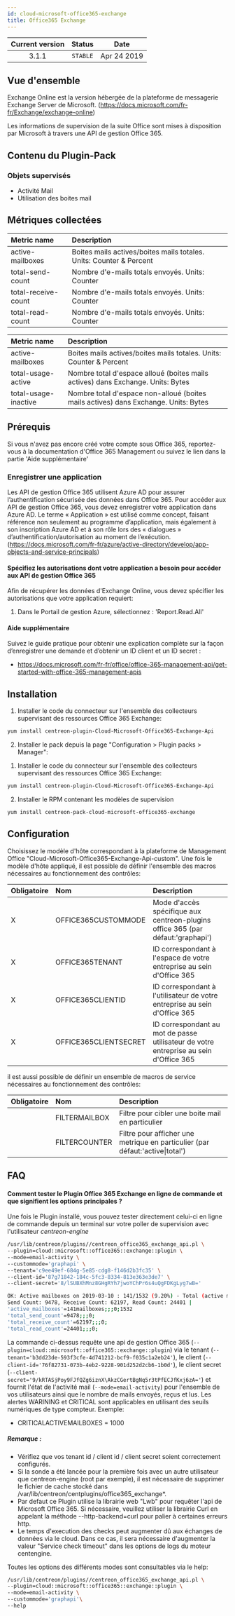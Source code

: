 ```yaml
---
id: cloud-microsoft-office365-exchange
title: Office365 Exchange
---
```


| Current version | Status | Date |
| :-: | :-: | :-: |
| 3.1.1 | `STABLE` | Apr  24 2019 |

## Vue d'ensemble
Exchange Online est la version hébergée de la plateforme de messagerie Exchange Server de Microsoft. (https://docs.microsoft.com/fr-fr/Exchange/exchange-online)

Les informations de supervision de la suite Office sont mises à disposition par Microsoft à travers une API de gestion Office 365.

## Contenu du Plugin-Pack

### Objets supervisés

* Activité Mail
* Utilisation des boites mail

## Métriques collectées

<!--DOCUSAURUS_CODE_TABS-->
<!--Email-activity-->

|Metric name| Description|                                                                            
|:----------------- |:------------------------------------------------------------------| 
|active-mailboxes   | Boites mails actives/boites mails totales. Units: Counter & Percent|                          
|total-send-count   | Nombre d'e-mails totals envoyés. Units: Counter|										
|total-receive-count| Nombre d'e-mails totals envoyés. Units: Counter|											
|total-read-count   | Nombre d'e-mails totals envoyés. Units: Counter|											

<!--Mailbox-usage-->

|Metric name          | Description |                                                                                 
|:------------------  | :------------------------------------------------------------------|
|active-mailboxes     | Boites mails actives/boites mails totales. Units: Counter & Percent|                         
|total-usage-active   | Nombre total d'espace alloué (boites mails actives) dans Exchange. Units: Bytes|		      
|total-usage-inactive | Nombre total d'espace non-alloué (boites mails actives) dans Exchange. Units: Bytes|	      

<!--END_DOCUSAURUS_CODE_TABS-->

## Prérequis

Si vous n'avez pas encore créé votre compte sous Office 365, reportez-vous à la documentation d'Office 365 Management ou suivez le lien dans la partie 'Aide supplémentaire'

### Enregistrer une application
Les API de gestion Office 365 utilisent Azure AD pour assurer l’authentification sécurisée des données dans Office 365.
Pour accéder aux API de gestion Office 365, vous devez enregistrer votre application dans Azure AD.
Le terme « Application » est utilisé comme concept, faisant référence non seulement au programme d’application, 
mais également à son inscription Azure AD et à son rôle lors des « dialogues » d’authentification/autorisation au moment de l’exécution.
(https://docs.microsoft.com/fr-fr/azure/active-directory/develop/app-objects-and-service-principals)

#### Spécifiez les autorisations dont votre application a besoin pour accéder aux API de gestion Office 365
Afin de récupérer les données d'Exchange Online, vous devez spécifier les autorisations que votre application requiert: 
1. Dans le Portail de gestion Azure, sélectionnez : 'Report.Read.All' 

#### Aide supplémentaire
Suivez le guide pratique pour obtenir une explication complète sur la façon d’enregistrer une demande et d’obtenir un ID client et un ID secret :
* https://docs.microsoft.com/fr-fr/office/office-365-management-api/get-started-with-office-365-management-apis


## Installation

<!--DOCUSAURUS_CODE_TABS-->

<!--Online IMP Licence & IT-100 Editions-->

1. Installer le code du connecteur sur l'ensemble des collecteurs supervisant des ressources Office 365 Exchange:

```bash
yum install centreon-plugin-Cloud-Microsoft-Office365-Exchange-Api
```

2. Installer le pack depuis la page "Configuration > Plugin packs > Manager":


<!--Offline IMP License-->
1. Installer le code du connecteur sur l'ensemble des collecteurs supervisant des ressources Office 365 Exchange:

```bash
yum install centreon-plugin-Cloud-Microsoft-Office365-Exchange-Api
```

2. Installer le RPM contenant les modèles de supervision

```bash
yum install centreon-pack-cloud-microsoft-office365-exchange
```


<!--END_DOCUSAURUS_CODE_TABS-->

## Configuration

Choisissez le modèle d'hôte correspondant à la plateforme de Management Office "Cloud-Microsoft-Office365-Exchange-Api-custom". Une fois le modèle d'hôte appliqué, il est possible de définir l'ensemble des macros nécessaires au fonctionnement des contrôles:

|Obligatoire|Nom|Description|
|:----|:----|:----|
|X|OFFICE365CUSTOMMODE|Mode d'accès spécifique aux centreon-plugins office 365 (par défaut:'graphapi')|
|X|OFFICE365TENANT|ID correspondant à l'espace de votre entreprise au sein d'Office 365|
|X|OFFICE365CLIENTID|ID correspondant à l'utilisateur de votre entreprise au sein d'Office 365|
|X|OFFICE365CLIENTSECRET|ID correspondant au mot de passe utilisateur de votre entreprise au sein d'Office 365|


il est aussi possible de définir un ensemble de macros de service nécessaires au fonctionnement des contrôles:

|Obligatoire|Nom|Description|
|:----|:----|:----|
||FILTERMAILBOX|Filtre pour cibler une boite mail en particulier|					
||FILTERCOUNTER|Filtre pour afficher une metrique en particulier (par défaut:'active\|total')|	



## FAQ

#### Comment tester le Plugin Office 365 Exchange en ligne de commande et que signifient les options principales ?

Une fois le Plugin installé, vous pouvez tester directement celui-ci en ligne de commande depuis un terminal sur votre poller de supervision avec l'utilisateur *centreon-engine*
```bash
/usr/lib/centreon/plugins//centreon_office365_exchange_api.pl \
--plugin=cloud::microsoft::office365::exchange::plugin \
--mode=email-activity \
--custommode='graphapi' \
--tenant='c9ee49ef-684g-5e85-cdg8-f146d2b3fc35' \
--client-id='87g71842-184c-5fc3-8334-813e363e3de7' \
--client-secret='8/lSUBXhMnz8GHgRYh7jwoYChPr6s4uQgFDKgLyg7wB='

OK: Active mailboxes on 2019-03-10 : 141/1532 (9.20%) - Total (active mailboxes) 
Send Count: 9478, Receive Count: 62197, Read Count: 24401 | 
'active_mailboxes'=141mailboxes;;;0;1532 
'total_send_count'=9478;;;0; 
'total_receive_count'=62197;;;0; 
'total_read_count'=24401;;;0;
```

La commande ci-dessus requête une api de gestion Office 365 (```--plugin=cloud::microsoft::office365::exchange::plugin```) via le tenant (```--tenant='b3dd23de-593f3cfe-4d741212-bcf9-f035c1a2eb24'```),
le client (```--client-id='76f82731-073b-4eb2-9228-901d252d2cb6-1b0d'```), le client secret (```--client-secret='9/kRTASjPoy9FJfQZg6iznX\AkzCGertBgNq5r3tPfECJfKxj6zA='```) 
et fournit l'état de l'activité mail (```--mode=email-activity```) pour l'ensemble de vos utilisateurs ainsi que le nombre de mails envoyés, reçus et lus.
Les alertes WARINING et CRITICAL sont applicables en utilisant des seuils numériques de type compteur.
Exemple: 
* CRITICALACTIVEMAILBOXES = 1000

##### Remarque : 
* Vérifiez que vos tenant id / client id / client secret soient correctement configurés.
* Si la sonde a été lancée pour la première fois avec un autre utilisateur que centreon-engine (root par exemple), il est nécessaire de supprimer le fichier de cache stocké dans /var/lib/centreon/centplugins/office365_exchange*.
* Par defaut ce Plugin utilise la librairie web "Lwb" pour requêter l'api de Microsoft Office 365. Si nécessaire, veuillez utiliser la librairie Curl
en appelant la méthode  --http-backend=curl pour palier à certaines erreurs http.
* Le temps d'execution des checks peut augmenter dû aux échanges de données via le cloud. Dans ce cas, il sera nécessaire d'augmenter
la valeur "Service check timeout" dans les options de logs du moteur centengine.

Toutes les options des différents modes sont consultables via le help:

```bash
/usr/lib/centreon/plugins//centreon_office365_exchange_api.pl \
--plugin=cloud::microsoft::office365::exchange::plugin \
--mode=email-activity \
--custommode='graphapi'\
--help
```
